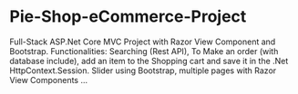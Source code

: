 # Pie-Shop-eCommerce-Project
Full-Stack ASP.Net Core MVC Project with Razor View Component and Bootstrap. 
Functionalities: Searching (Rest API), To Make an order (with database include), add an item to the Shopping cart and save it in the .Net HttpContext.Session. Slider using Bootstrap, multiple pages with Razor View Components ...
